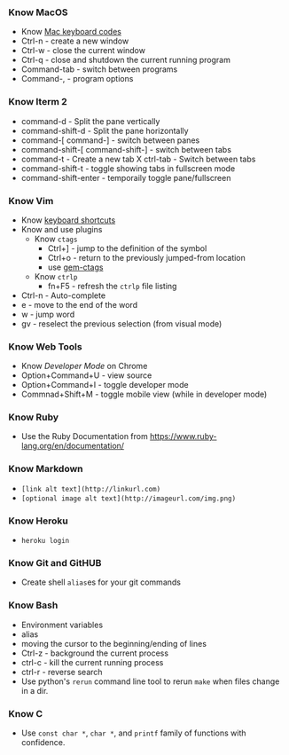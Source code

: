 ### Know MacOS
- Know [Mac keyboard codes](http://cdn.osxdaily.com/wp-content/uploads/2010/11/mac-keyboard-symbols.gif)
- Ctrl-n - create a new window
- Ctrl-w - close the current window
- Ctrl-q - close and shutdown the current running program
- Command-tab - switch between programs
- Command-, - program options

### Know Iterm 2
- command-d - Split the pane vertically
- command-shift-d - Split the pane horizontally
- command-[ command-] - switch between panes
- command-shift-[ command-shift-] - switch between tabs
- command-t - Create a new tab
X ctrl-tab - Switch between tabs
- command-shift-t - toggle showing tabs in fullscreen mode
- command-shift-enter - temporaily toggle pane/fullscreen

### Know Vim
- Know [keyboard shortcuts](https://raw.githubusercontent.com/livingsocial/ls-pair/master/cheat_sheets/vim%20movement%20shortcuts.png)
- Know and use plugins
  - Know `ctags`
    - Ctrl+] - jump to the definition of the symbol
    - Ctrl+o - return to the previously jumped-from location
    - use [gem-ctags](https://github.com/tpope/gem-ctags)
  - Know `ctrlp`
    - fn+F5 - refresh the `ctrlp` file listing
- Ctrl-n - Auto-complete
- e - move to the end of the word
- w - jump word
- gv - reselect the previous selection (from visual mode)

### Know Web Tools
- Know *Developer Mode* on Chrome
- Option+Command+U - view source
- Option+Command+I - toggle developer mode
- Commnad+Shift+M - toggle mobile view (while in developer mode)

### Know Ruby
- Use the Ruby Documentation from https://www.ruby-lang.org/en/documentation/

### Know Markdown
- `[link alt text](http://linkurl.com)`
- `[optional image alt text](http://imageurl.com/img.png)`

### Know Heroku
- `heroku login`

### Know Git and GitHUB
- Create shell `alias`es for your git commands

### Know Bash
- Environment variables
- alias
- moving the cursor to the beginning/ending of lines
- Ctrl-z - background the current process
- ctrl-c - kill the current running process
- ctrl-r - reverse search
- Use python's `rerun` command line tool to rerun `make` when files change in a dir.

### Know C
- Use `const char *`, `char *`, and `printf` family of functions with confidence.
